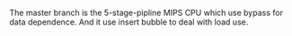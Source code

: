 The master branch is the 5-stage-pipline MIPS CPU which use bypass for data dependence. And it use insert bubble to deal with load use.
